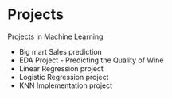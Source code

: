 # Projects
Projects in Machine Learning

- Big mart Sales prediction 
- EDA Project - Predicting the Quality of Wine
- Linear Regression project
- Logistic Regression project
- KNN Implementation project




